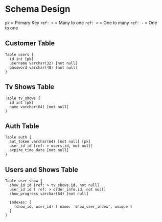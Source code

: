 # Schema Design

`pk` = Primary Key
`ref: >` = Many to one
`ref: <` = One to many
`ref: -` = One to one

## Customer Table

```
Table users {
  id int [pk]
  username varchar(32) [not null]
  password varchar(40) [not null]
}
```

## Tv Shows Table

```
Table tv_shows {
  id int [pk]
  name varchar(64) [not null]
}
```
## Auth Table
```
Table auth {
  aut_token varchar(64) [not null] [pk]
  user_id id [ref: > users.id, not null]
  expire_time date [not null]
}
```

## Users and Shows Table

```
Table user_show {
  show_id id [ref: > tv_shows.id, not null]
  user_id id [ ref: > order_info.id, not null]
  show_progress varchar(64) [not null]

  Indexes: {
    (show_id, user_id) [ name: 'show_user_index', unique ]
  }
}
```
